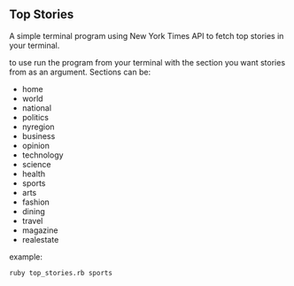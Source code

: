 ## Top Stories

A simple terminal program using New York Times API to fetch top stories in your terminal.

to use run the program from your terminal with the section you want stories from as an argument.
Sections can be:
* home
* world
* national
* politics
* nyregion
* business
* opinion
* technology
* science
* health
* sports
* arts
* fashion
* dining
* travel
* magazine
* realestate

example:
```
ruby top_stories.rb sports
```
